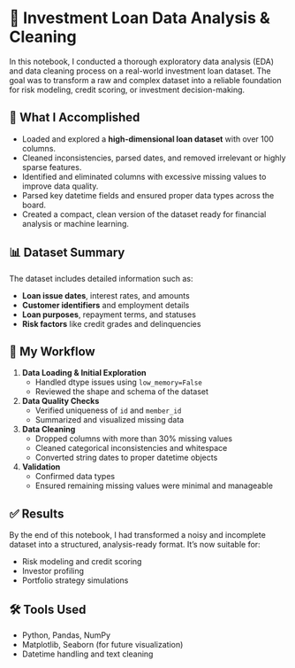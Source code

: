 # 💼 Investment Loan Data Analysis & Cleaning

In this notebook, I conducted a thorough exploratory data analysis (EDA) and data cleaning process on a real-world investment loan dataset. The goal was to transform a raw and complex dataset into a reliable foundation for risk modeling, credit scoring, or investment decision-making.

## 🚀 What I Accomplished

- Loaded and explored a **high-dimensional loan dataset** with over 100 columns.
- Cleaned inconsistencies, parsed dates, and removed irrelevant or highly sparse features.
- Identified and eliminated columns with excessive missing values to improve data quality.
- Parsed key datetime fields and ensured proper data types across the board.
- Created a compact, clean version of the dataset ready for financial analysis or machine learning.

## 📊 Dataset Summary

The dataset includes detailed information such as:
- **Loan issue dates**, interest rates, and amounts
- **Customer identifiers** and employment details
- **Loan purposes**, repayment terms, and statuses
- **Risk factors** like credit grades and delinquencies

## 🧠 My Workflow

1. **Data Loading & Initial Exploration**
   - Handled dtype issues using `low_memory=False`
   - Reviewed the shape and schema of the dataset
2. **Data Quality Checks**
   - Verified uniqueness of `id` and `member_id`
   - Summarized and visualized missing data
3. **Data Cleaning**
   - Dropped columns with more than 30% missing values
   - Cleaned categorical inconsistencies and whitespace
   - Converted string dates to proper datetime objects
4. **Validation**
   - Confirmed data types
   - Ensured remaining missing values were minimal and manageable

## ✅ Results

By the end of this notebook, I had transformed a noisy and incomplete dataset into a structured, analysis-ready format. It’s now suitable for:
- Risk modeling and credit scoring
- Investor profiling
- Portfolio strategy simulations

## 🛠️ Tools Used

- Python, Pandas, NumPy
- Matplotlib, Seaborn (for future visualization)
- Datetime handling and text cleaning
